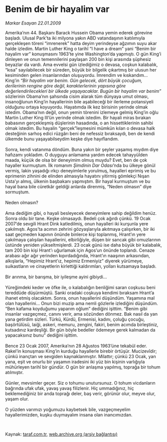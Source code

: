 # Benim de bir hayalim var

*Markar Esayan 22.01.2009*

<div class="taraf_structure_2col_1zq">
<div class="margen_n">



 <p>Amerika’nın 44. Başkanı Barack Hussein Obama yemin ederek görevine başladı. Ulusal Park’ta iki milyona yakın ABD vatandaşının katılımıyla gerçekleşen töreni “imrenerek” hatta deyim yerindeyse ağzımın suyu akar halde izledim. Martin Luther King o tarihî “I have a dream” yani “Benim bir hayalim var” konuşmasını 1963’te yine Washington’da yapmıştı. O gün King’i dinleyen ve onun temennilerini paylaşan 200 bin kişi arasında şüphesiz beyazlar da vardı. Ama evvelsi gün izlediğimiz o devasa, coşkun kalabalık, “kısa” sayılabilecek bir süreden, büyük bir bilgelik çıkartmış bir ulusun her kesiminden gelen insanlarından oluşuyordu. İmrendim ve kıskandım... King’in <i>“Bir hayalim var benim. Gün gelecek, dört büyük çocuğum, derilerinin rengine göre değil, karakterlerinin yapısına göre değerlendirilecekleri bir ülkede yaşayacaklar. Bugün bir hayalim var benim”</i> sözlerinin Obama’nın şahsında cisim alarak tüm dünyaya umut olması, insanoğlunun King’in hayallerinin bile aşabileceği bir ilerleme potansiyeli olduğunu ortaya koyuyordu. Hayatımda ilk kez birisinin yerinde olmak istedim. Obama’nın değil, onun yemin törenini izlemeye gelmiş King’in oğlu Martin Luther King III’ün yerinde olmak istedim. Bir hayali miras bırakan babasının gerçekleşmiş düşlerinin hasadında, o an hissettiklerinin sahibi olmak istedim. Bu hayalin “gerçek”leşmesini mümkün kılan o devasa halk desteğinin sarhoş edici rüzgârı beni de nefessiz bıraksaydı, ben de kendi ülkemde bunu yaşayabilseydim keşke diye hayıflandım. <br/><br/>Sonra, kendi vatanıma döndüm. Buna yakın bir şeyler yaşamış mıydım diye hafızamı yokladım. O duyguyu anlamama yardım edecek tahayyülden maada, küçük de olsa bir deneyimim olmuş muydu? Evet, ben de çok hayaller kurmuştum. İlk romanım <i>Şimdinin Dar Odası</i>’nda bu ülkeye gönül vermiş, lakin yaşadığı ırkçı deneyimlerle yorulmuş, hayalleri eprimiş ve bu eprimenin zihnini de elinden almasıyla hayatını yitirmiş gömlekçi Nışan Usta’yı almış, ülkenin başbakanı yapmıştım. Bir hayal kurmuştum ve bu hayal bana bile cüretkâr geldiği anlarda direnmiş, “Neden olmasın” diye sormuştum. <br/><br/>Neden olmasın? <br/><br/>Ama dediğim gibi, o hayali besleyecek deneyimlere sahip değildim henüz. Sonra oldu bir tane. Keşke olmasaydı. Bedeli çok ağırdı çünkü. 19 Ocak 2007’de sevgili Hrant Dink katledilmiş, onun hayalleri iki kurşunla yere çakılmıştı. Agos’ta acımın zehrini gözyaşlarıyla akıtmaya çalışırken, bir iki saat geçmeden kapının önünde binlerce kişi toplanmış, Hrant’ın yere çakılmaya çalışılan hayallerini, elbirliğiyle, düşen bir sancak gibi omuzlarının üstünde yeniden yükseltmişlerdi. 23 ocak günü ise daha büyük bir kalabalık, tam 200 bin kişi Hrant’ı uğurlamak için Agos’un önünde toplandı. Cenaze arabası ağır ağır yerinden kıpırdadığında, Hrant’ın naaşının arkasından, alkışlarla, “Hepimiz Hrant’ız, hepimiz Ermeniyiz” diyerek yürümeye, suikastların ve cinayetlerin kirlettiği kaldırımları, yolları kutsamaya başladı. <br/><br/>Bir arınma, bir barışma, bir iyileşme ayini gibiydi... <br/><br/>Yüreğimdeki keder ve öfke ile, o kalabalığın benliğimi saran coşkusu beni tereddüde düşürmüştü. Sanki oradaki coşkuya kendimi bıraksam Hrant’a ihanet etmiş olacaktım. Sonra, onun hayallerini düşündüm. Yaşamına mal olan hayallerini... Onun bizi muzip ama nemli gözlerle izlediğini düşündüm. “Ben kafama koyduğumu yaparım oğlum” dediğini işittim. “Benim gibi insanlar vazgeçmez, canını verir, ama sözünden dönmez. Bak nasıl da yan yana getirdim sizleri. Türkü, Kürdü, Ermenisi, kadını, çoluğu çocuğu, başörtülüsü, laiği, askeri, memuru, zengini, fakiri, benim acımda birleştiniz, kutsadınız kardeşliği. Bir gün böyle bedeller ödemeye gerek kalmadan da yapacaksınız bunu” dediğini işittim. <br/><br/>Bence 23 Ocak 2007, Amerika’nın 28 Ağustos 1963’üne tekabül eder. Rakel’in konuşması King’in kurduğu hayallerle birebir örtüşür. Mucizevîdir; çünkü inançtan ve sevgiden kaynaklanmıştır. Milattır; çünkü 23 Ocak, yan yana, eşit ve onurlu bir yaşamın iradesini iki yüz bin kişinin varlığıyla mühürleyen tarihî bir gündür. O gün bir anlaşma yapılmış, toprağa bir tohum atılmıştır. <br/><br/>Günler, mevsimler geçer. Siz o tohumu unutursunuz. O tohum vicdanların bağrında ufak ufak, yavaş yavaş filizlenir. Hiç ummadığınız, hiç beklemediğiniz bir anda toprağı deler, baş verir, görünür olur, meyve olur, yaşam olur. <br/><br/>O yüzden varımızı yoğumuzu kaybetsek bile, vazgeçmeyelim hayallerimizden, kuşku duymayalım insana olan inancımızdan.</p>

<br/>


<div id="taraf_not">
</div>

</div>


</div>

Kaynak: [taraf.com.tr](http://www.taraf.com.tr:80/makale/3673.htm), [web.archive.org (arşiv bağlantısı)](http://web.archive.org/web/20090313172303/http://www.taraf.com.tr:80/makale/3673.htm)
